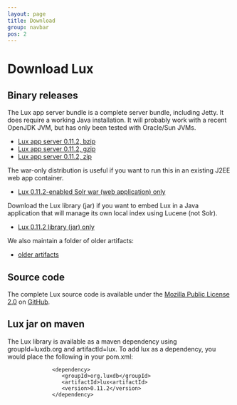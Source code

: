 ```yaml
---
layout: page
title: Download
group: navbar
pos: 2
---
```


# Download Lux #

## Binary releases ##

The Lux app server bundle is a complete server bundle, including Jetty.  It
does require a working Java installation.  It will probably work with a
recent OpenJDK JVM, but has only been tested with Oracle/Sun JVMs.

* [Lux app server 0.11.2, bzip](dist/lux-appserver-0.11.2-bin.tar.bz2)
* [Lux app server 0.11.2, gzip](dist/lux-appserver-0.11.2-bin.tar.gz)
* [Lux app server 0.11.2, zip](dist/lux-appserver-0.11.2-bin.zip)

The war-only distribution is useful if you want to run this in an existing
J2EE web app container.

* [Lux 0.11.2-enabled Solr war (web application) only](dist/lux-appserver-0.11.2.war)

Download the Lux library (jar) if you want to embed Lux in a Java
application that will manage its own local index using Lucene (not Solr).

* [Lux 0.11.2 library (jar) only](dist/lux-0.11.2.jar)

We also maintain a folder of older artifacts:

* [older artifacts](dist/?C=N;O=D)

## Source code ##

The complete Lux source code is available under the [Mozilla Public License 2.0](http://www.mozilla.org/MPL/2.0/) on [GitHub](https://github.com/msokolov/lux).

## Lux jar on maven ##

The Lux library is available as a maven dependency using groupId=luxdb.org
and artifactId=lux.  To add lux as a dependency, you would place the
following in your pom.xml:

                  <dependency>
                     <groupId>org.luxdb</groupId>
                     <artifactId>lux<artifactId>
                     <version>0.11.2</version>
                  </dependency>

